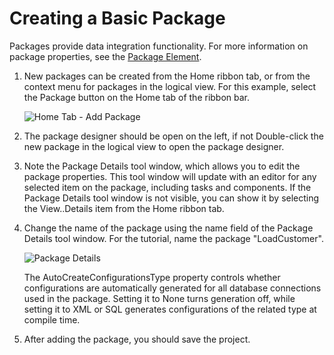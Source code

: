 # Creating a Basic Package

Packages provide data integration functionality. For more information on package properties, see the [Package Element](/documentation/biml/biml_Varigence.Languages.Biml.Task.AstPackageNode.html).

1. New packages can be created from the Home ribbon tab, or from the context menu for packages in the logical view. For this example, select the Package button on the Home tab of the ribbon bar.

    ![Home Tab - Add Package](https://varigencecom.blob.core.windows.net/images-mistdocumentation/030_Step01.png)

1. The package designer should be open on the left, if not Double-click the new package in the logical view to open the package designer.
1. Note the Package Details tool window, which allows you to edit the package properties. This tool window will update with an editor for any selected item on the package, including tasks and components. If the Package Details tool window is not visible, you can show it by selecting the View..Details item from the Home ribbon tab.
1. Change the name of the package using the name field of the Package Details tool window. For the tutorial, name the package "LoadCustomer".

    ![Package Details](https://varigencecom.blob.core.windows.net/images-mistdocumentation/030_Step04.png)

    The AutoCreateConfigurationsType property controls whether configurations are automatically generated for all database connections used in the package. Setting it to None turns generation off, while setting it to XML or SQL generates configurations of the related type at compile time.

1. After adding the package, you should save the project.